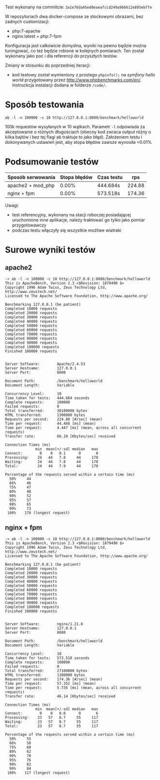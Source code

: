 Test wykonany na commitcie: `3a1e76da45ed0eaeafccd249a966612e895ebffe`

W repozytoriach dwa docker-compose ze stockowymi obrazami, bez zadnych customizacji:
- php:7-apache
- nginx:latest + php:7-fpm

Konfiguracja jest całkowicie domyślna, wyniki na pewno będzie można tuningować, co też będzie robione w kolejnych pomiarach.
Ten został wykonany jako poc i dla referencji do przyszłych testów.

Zmiany w stosunku do poprzedniej iteracji:
- kod testowy został wymieniony z prostego `phpinfo();` na *symfony hello world* przygotowany przez <http://www.phpbenchmarks.com/en/>. Instruckcja instalacji dodana w folderze `/code/`.

# Sposób testowania
```
ab -l -n 100000 -c 10 http://127.0.0.1:8080/benchmark/helloworld
```

100k requestów wysyłanych w 10 wątkach.
Parametr `-l` odpowiada za akceptowanie o różnych długościach (obecny kod zwraca output różny o kilka bajtów i bez tej flagi ab traktuje to jako błąd).
Założeniem testu i dokonywanych ustawień jest, aby stopa błędów zawsze wynosiła <0.01%

# Podsumowanie testów

| Sposób serwowania   | Stopa błędów | Czas testu | rps      |
| -----------------   | ------------ | ---------- | ---      |
| apache2 + mod\_php  | 0.00%        | 444.684s   | 224.88   |
| nginx + fpm         | 0.00%        | 573.518s   | 174.36   |

Uwagi:
- test referencyjny, wykonany na stacji roboczej posiadającej uruchomione inne aplikacje, należy traktować go tylko jako pomiar przygotowawczy
- podczas testu włączyły się wszystkie możliwe wiatraki

# Surowe wyniki testów

## apache2

```
-> ab -l -n 100000 -c 10 http://127.0.0.1:8080/benchmark/helloworld
This is ApacheBench, Version 2.3 <$Revision: 1879490 $>
Copyright 1996 Adam Twiss, Zeus Technology Ltd, http://www.zeustech.net/
Licensed to The Apache Software Foundation, http://www.apache.org/

Benchmarking 127.0.0.1 (be patient)
Completed 10000 requests
Completed 20000 requests
Completed 30000 requests
Completed 40000 requests
Completed 50000 requests
Completed 60000 requests
Completed 70000 requests
Completed 80000 requests
Completed 90000 requests
Completed 100000 requests
Finished 100000 requests


Server Software:        Apache/2.4.53
Server Hostname:        127.0.0.1
Server Port:            8080

Document Path:          /benchmark/helloworld
Document Length:        Variable

Concurrency Level:      10
Time taken for tests:   444.684 seconds
Complete requests:      100000
Failed requests:        0
Total transferred:      30100000 bytes
HTML transferred:       1300000 bytes
Requests per second:    224.88 [#/sec] (mean)
Time per request:       44.468 [ms] (mean)
Time per request:       4.447 [ms] (mean, across all concurrent requests)
Transfer rate:          66.10 [Kbytes/sec] received

Connection Times (ms)
              min  mean[+/-sd] median   max
Connect:        0    0   0.1      0       8
Processing:    24   44   7.8     44     170
Waiting:       24   44   7.8     44     170
Total:         24   44   7.9     44     170

Percentage of the requests served within a certain time (ms)
  50%     44
  66%     46
  75%     47
  80%     48
  90%     52
  95%     57
  98%     65
  99%     73
 100%    170 (longest request)

```

## nginx + fpm

```
-> ab -l -n 100000 -c 10 http://127.0.0.1:8080/benchmark/helloworld
This is ApacheBench, Version 2.3 <$Revision: 1879490 $>
Copyright 1996 Adam Twiss, Zeus Technology Ltd, http://www.zeustech.net/
Licensed to The Apache Software Foundation, http://www.apache.org/

Benchmarking 127.0.0.1 (be patient)
Completed 10000 requests
Completed 20000 requests
Completed 30000 requests
Completed 40000 requests
Completed 50000 requests
Completed 60000 requests
Completed 70000 requests
Completed 80000 requests
Completed 90000 requests
Completed 100000 requests
Finished 100000 requests


Server Software:        nginx/1.21.6
Server Hostname:        127.0.0.1
Server Port:            8080

Document Path:          /benchmark/helloworld
Document Length:        Variable

Concurrency Level:      10
Time taken for tests:   573.518 seconds
Complete requests:      100000
Failed requests:        0
Total transferred:      27100000 bytes
HTML transferred:       1300000 bytes
Requests per second:    174.36 [#/sec] (mean)
Time per request:       57.352 [ms] (mean)
Time per request:       5.735 [ms] (mean, across all concurrent requests)
Transfer rate:          46.14 [Kbytes/sec] received

Connection Times (ms)
              min  mean[+/-sd] median   max
Connect:        0    0   0.0      0       6
Processing:    23   57   8.7     55     117
Waiting:       23   57   8.7     55     117
Total:         23   57   8.7     55     117

Percentage of the requests served within a certain time (ms)
  50%     55
  66%     58
  75%     60
  80%     62
  90%     70
  95%     76
  98%     82
  99%     84
 100%    117 (longest request)
```
